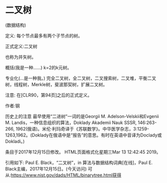 # 二叉树


(数据结构)



定义:
每个节点最多有两个子节点的树。



正式定义:二叉树




也称为并矢树。



概括(我是一种……)
k=2的k元树。



专业化(…是一种我。)
完全二叉树，全二叉树，二叉搜索树，二叉堆，平衡二叉树，线程树，Merkle树，斐波那契树，扩展二叉树。



注意:
在[CLR90，第94页]之后的正式定义。


作者:钢


历史上的注意
最早使用“二进树”一词的是Georgii M. Adelson-Velskii和Evgenii M. Landis，一种信息组织的算法，Doklady Akademii Nauk SSSR, 146:263-266, 1962(俄语)。米伦·利玛奇译于《苏联数学》。中华医学杂志，3:1259-1263,1962。(Doklady在俄语中是“报告”的意思。有时在英语中音译为Doclady或Dokladi。)








条目于2017年12月15日修改。
HTML页面格式化星期三Mar 13 12:42:45 2019。



引用如下:
Paul E. Black，“二叉树”，in
算法与数据结构词典[在线]，Paul E. Black主编，2017年12月15日。(今天访问)
可从:https://www.nist.gov/dads/HTML/binarytree.html获得